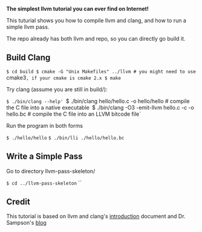 **The simplest llvm tutorial you can ever find on Internet!**

This tuturial shows you how to compile llvm and clang, and how to run a simple llvm pass.

The repo already has both llvm and repo, so you can directly go build it.

## Build Clang

`$ cd build
$ cmake -G "Unix Makefiles" ../llvm # you might need to use `cmake3`, if your cmake is cmake 2.x
$ make`

Try clang (assume you are still in build/):

`$ ./bin/clang --help'
`$ ./bin/clang hello/hello.c -o hello/hello  # compile the C file into a native executable`
`$ ./bin/clang -O3 -emit-llvm hello.c -c -o hello.bc  # compile the C file into an LLVM bitcode file`

Run the program in both forms

`$ ./hello/hello`
`$ ./bin/lli ./hello/hello.bc`

## Write a Simple Pass

Go to directory llvm-pass-skeleton/

`$ cd ../llvm-pass-skeleton`
``

## Credit

This tutorial is based on llvm and clang's [introduction](http://clang.llvm.org/get_started.html) document and Dr. Sampson's [blog](http://www.cs.cornell.edu/~asampson/blog/llvm.html)